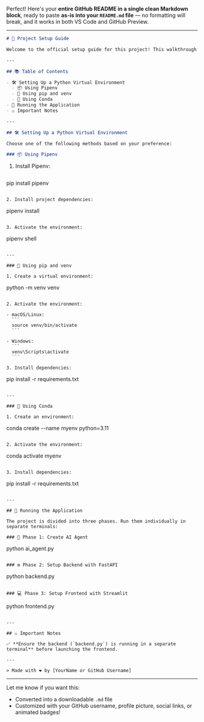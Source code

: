 Perfect! Here's your **entire GitHub README in a single clean Markdown block**, ready to paste **as-is into your `README.md` file** — no formatting will break, and it works in both VS Code and GitHub Preview.

---

```markdown
# 🚀 Project Setup Guide

Welcome to the official setup guide for this project! This walkthrough will help you set up your development environment using your preferred Python environment manager (Pipenv, pip+venv, or Conda), and show how to run the different parts of the application.

---

## 📚 Table of Contents

- 🛠 Setting Up a Python Virtual Environment
  - 📦 Using Pipenv
  - 🐍 Using pip and venv
  - 🍃 Using Conda
- 🏃 Running the Application
- ⚠️ Important Notes

---

## 🛠 Setting Up a Python Virtual Environment

Choose one of the following methods based on your preference:

### 📦 Using Pipenv
```
1. Install Pipenv:
 ```

```


pip install pipenv

```

2. Install project dependencies:
```

pipenv install

```

3. Activate the environment:
```

pipenv shell

```

---

### 🐍 Using pip and venv

1. Create a virtual environment:
```

python -m venv venv

````

2. Activate the environment:

- macOS/Linux:
  ```
  source venv/bin/activate
  ```

- Windows:
  ```
  venv\Scripts\activate
  ```

3. Install dependencies:
````

pip install -r requirements.txt

```

---

### 🍃 Using Conda

1. Create an environment:
```

conda create --name myenv python=3.11

```

2. Activate the environment:
```

conda activate myenv

```

3. Install dependencies:
```

pip install -r requirements.txt

```

---

## 🏃 Running the Application

The project is divided into three phases. Run them individually in separate terminals:

### 📌 Phase 1: Create AI Agent
```

python ai\_agent.py

```

### ⚙️ Phase 2: Setup Backend with FastAPI
```

python backend.py

```

### 💻 Phase 3: Setup Frontend with Streamlit
```

python frontend.py

```

---

## ⚠️ Important Notes

✅ **Ensure the backend (`backend.py`) is running in a separate terminal** before launching the frontend.

---

> Made with ❤️ by [YourName or GitHub Username]
```

---

Let me know if you want this:

* Converted into a downloadable `.md` file
* Customized with your GitHub username, profile picture, social links, or animated badges!
